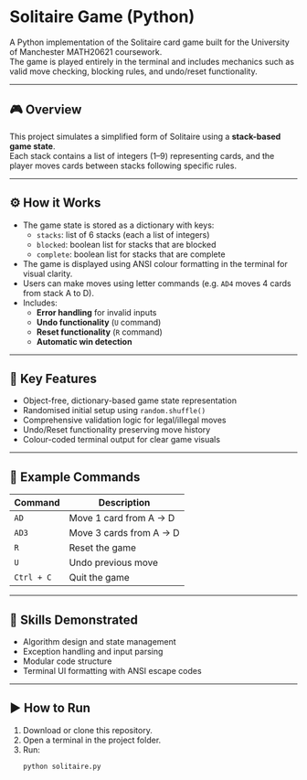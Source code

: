 # Solitaire Game (Python)

A Python implementation of the Solitaire card game built for the University of Manchester MATH20621 coursework.  
The game is played entirely in the terminal and includes mechanics such as valid move checking, blocking rules, and undo/reset functionality.

---

## 🎮 Overview
This project simulates a simplified form of Solitaire using a **stack-based game state**.  
Each stack contains a list of integers (1–9) representing cards, and the player moves cards between stacks following specific rules.

---

## ⚙️ How it Works
- The game state is stored as a dictionary with keys:
  - `stacks`: list of 6 stacks (each a list of integers)
  - `blocked`: boolean list for stacks that are blocked
  - `complete`: boolean list for stacks that are complete
- The game is displayed using ANSI colour formatting in the terminal for visual clarity.
- Users can make moves using letter commands (e.g. `AD4` moves 4 cards from stack A to D).
- Includes:
  - **Error handling** for invalid inputs  
  - **Undo functionality** (`U` command)  
  - **Reset functionality** (`R` command)  
  - **Automatic win detection**

---

## 🧠 Key Features
- Object-free, dictionary-based game state representation
- Randomised initial setup using `random.shuffle()`
- Comprehensive validation logic for legal/illegal moves
- Undo/Reset functionality preserving move history
- Colour-coded terminal output for clear game visuals

---

## 🧩 Example Commands
| Command | Description |
|----------|--------------|
| `AD`     | Move 1 card from A → D |
| `AD3`    | Move 3 cards from A → D |
| `R`      | Reset the game |
| `U`      | Undo previous move |
| `Ctrl + C` | Quit the game |

---

## 📘 Skills Demonstrated
- Algorithm design and state management  
- Exception handling and input parsing  
- Modular code structure  
- Terminal UI formatting with ANSI escape codes  

---

## ▶️ How to Run
1. Download or clone this repository.
2. Open a terminal in the project folder.
3. Run:
   ```bash
   python solitaire.py
